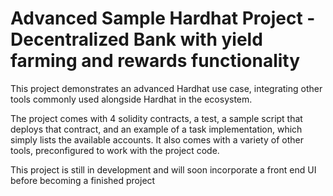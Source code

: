# Advanced Sample Hardhat Project - Decentralized Bank with yield farming and rewards functionality

This project demonstrates an advanced Hardhat use case, integrating other tools commonly used alongside Hardhat in the ecosystem.

The project comes with 4 solidity contracts, a test, a sample script that deploys that contract, and an example of a task implementation, which simply lists the available accounts. It also comes with a variety of other tools, preconfigured to work with the project code.

This project is still in development and will soon incorporate a front end UI before becoming a finished project

